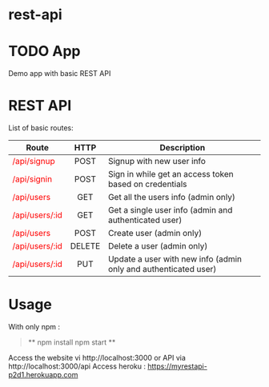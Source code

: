 # rest-api

# TODO App

Demo app with basic REST API

# REST API
List of basic routes:

| Route         | HTTP          | Description   |
| ------------- |:-------------:| ------------- |
| <span style="color:red">/api/signup</span>    | POST    | Signup with new user info             |
| <span style="color:red">/api/signin</span>    | POST    | Sign in while get an access token based on credentials         |
| <span style="color:red">/api/users</span>     | GET     | Get all the users info (admin only)             |
| <span style="color:red">/api/users/:id</span> | GET     | Get a single user info (admin and authenticated user)             |
| <span style="color:red">/api/users</span>     | POST    | Create user (admin only)|
| <span style="color:red">/api/users/:id</span> | DELETE  | Delete a user (admin only)|
| <span style="color:red">/api/users/:id</span> | PUT     | Update a user with new info (admin only and authenticated user)|

# Usage
With only npm :

>**
  npm install
  npm start
**

Access the website vi http://localhost:3000 or API via http://localhost:3000/api
Access heroku : https://myrestapi-p2d1.herokuapp.com

